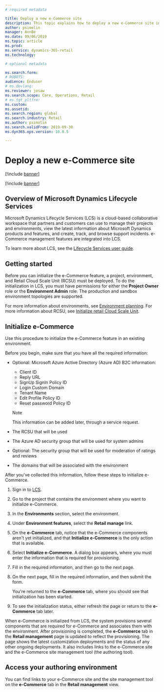 ```yaml
---
# required metadata

title: Deploy a new e-Commerce site
description: This topic explains how to deploy a new e-Commerce site in Microsoft Dynamics 365 for Commerce.
author: psimolin
manager: AnnBe
ms.date: 09/06/2019
ms.topic: article
ms.prod: 
ms.service: dynamics-365-retail
ms.technology: 

# optional metadata

ms.search.form: 
# ROBOTS: 
audience: Enduser
# ms.devlang: 
ms.reviewer: josaw
ms.search.scope: Core, Operations, Retail
# ms.tgt_pltfrm: 
ms.custom: 
ms.assetid: 
ms.search.region: global
ms.search.industry: Retail
ms.author: psimolin
ms.search.validFrom: 2019-09-30
ms.dyn365.ops.version: 10.0.5

---
```


# Deploy a new e-Commerce site

[!include [banner](includes/banner.md)]

[!include [banner](includes/preview-banner.md)]

## Overview of Microsoft Dynamics Lifecycle Services
	
Microsoft Dynamics Lifecycle Services (LCS) is a cloud-based collaborative workspace that partners and customers can use to manage their projects and environments, view the latest information about Microsoft Dynamics products and features, and create, track, and browse support incidents. e-Commerce management features are integrated into LCS.

To learn more about LCS, see the [Lifecycle Services user guide](https://docs.microsoft.com/dynamics365/unified-operations/dev-itpro/lifecycle-services/lcs-user-guide).
	
## Getting started

Before you can initialize the e-Commerce feature, a project, environment, and Retail Cloud Scale Unit (RCSU) must be deployed. To do the initialization in LCS, you must have permissions for either the **Project Owner** role or the **Environment Admin** role. The production and sandbox environment topologies are supported.

For more information about environments, see [Environment planning](https://docs.microsoft.com/dynamics365/unified-operations/fin-and-ops/imp-lifecycle/environment-planning). For more information about RCSU, see [Initialize retail Cloud Scale Unit](https://docs.microsoft.com/dynamics365/unified-operations/dev-itpro/deployment/initialize-retail-channels).

## Initialize e-Commerce

Use this procedure to initialize the e-Commerce feature in an existing environment.

Before you begin, make sure that you have all the required information:

- Optional: Microsoft Azure Active Directory (Azure AD) B2C information:

	- Client ID
	- Reply URL
	- SignUp SignIn Policy ID
	- Login Custom Domain
	- Tenant Name
	- Edit Profile Policy ID
	- Reset password Policy ID

    > [!NOTE]
    > This information can be added later, through a service request.

- The RCSU that will be used
- The Azure AD security group that will be used for system admins
- Optional: The security group that will be used for moderation of ratings and reviews
- The domains that will be associated with the environment

After you've collected this information, follow these steps to initialize e-Commerce.

1. Sign in to [LCS](https://lcs.dynamics.com).
2. Go to the project that contains the environment where you want to initialize e-Commerce.
3. In the **Environments** section, select the environment.
4. Under **Environment features**, select the **Retail manage** link.
5. On the **e-Commerce** tab, notice that the e-Commerce components aren't yet initialized, and that **Initialize e-Commerce** is the only action that is available.
6. Select **Initialize e-Commerce**. A dialog box appears, where you must enter the information that is required for provisioning.
7. Fill in the required information, and then go to the next page.
8. On the next page, fill in the required information, and then submit the form.

    You're returned to the **e-Commerce** tab, where you should see that initialization has been started.

9. To see the initialization status, either refresh the page or return to the **e-Commerce** tab later.
	
When e-Commerce is initialized from LCS, the system provisions several components that are required for e-Commerce and associates them with the environment. After provisioning is completed, the **e-Commerce** tab in the **Retail management** page is updated to reflect the provisioning. The page shows the latest customization deployments and the status of any other ongoing deployments. It also includes links to the e-Commerce site and the e-Commerce site management tool (the authoring tool).

## Access your authoring environment

You can find links to your e-Commerce site and the site management tool on the **e-Commerce** tab in the **Retail management** view.
